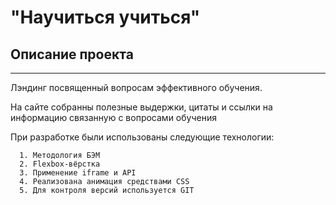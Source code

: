 # "Научиться учиться"
## Описание проекта
--------------------------
Лэндинг посвященный вопросам эффективного обучения.

На сайте собранны полезные выдержки, цитаты и ссылки на информацию связанную с вопросами обучения

При разработке были использованы следующие технологии:

      1. Методология БЭМ
      2. Flexbox-вёрстка
      3. Применение iframe и API 
      4. Реализована анимация средствами CSS
      5. Для контроля версий используется GIT
